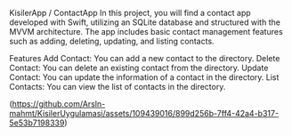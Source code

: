 KisilerApp / ContactApp
In this project, you will find a contact app developed with Swift, utilizing an SQLite database and structured with the MVVM architecture.
The app includes basic contact management features such as adding, deleting, updating, and listing contacts.

Features
Add Contact: You can add a new contact to the directory.
Delete Contact: You can delete an existing contact from the directory.
Update Contact: You can update the information of a contact in the directory.
List Contacts: You can view the list of contacts in the directory.

(https://github.com/Arsln-mahmt/KisilerUygulamasi/assets/109439016/899d256b-7ff4-42a4-b317-5e53b7198339)
